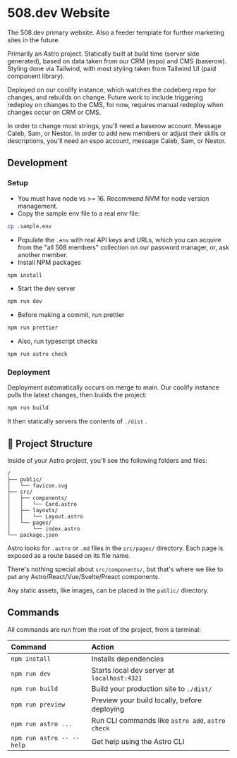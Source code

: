 # 508.dev Website

The 508.dev primary website. Also a feeder template for further marketing sites in the future.

Primarily an Astro project. Statically built at build time (server side generated), based on data
taken from our CRM (espo) and CMS (baserow). Styling done via Tailwind, with most styling taken
from Tailwind UI (paid component library).

Deployed on our coolify instance, which watches the codeberg repo for changes, and rebuilds on change.
Future work to include triggering redeploy on changes to the CMS, for now, requires manual redeploy
when changes occur on CRM or CMS.

In order to change most strings, you'll need a baserow account. Message Caleb, Sam, or Nestor.
In order to add new members or adjust their skills or descriptions, you'll need an espo account, message Caleb, Sam, or Nestor.

## Development

### Setup

* You must have node vs >= 16. Recommend NVM for node version management.
* Copy the sample env file to a real env file:

```bash
cp .sample.env
```

* Populate the `.env` with real API keys and URLs, which you can acquire from the "all 508 members" collection on our password manager, or, ask another member.
* Install NPM packages

```bash
npm install
```

* Start the dev server

```bash
npm run dev
```

* Before making a commit, run prettier

```bash
npm run prettier
```

* Also, run typescript checks

```bash
npm run astro check
```

### Deployment

Deployment automatically occurs on merge to main. Our coolify instance pulls the latest
changes, then builds the project:

```bash
npm run build
```

It then statically servers the contents of `./dist` .

## 🚀 Project Structure

Inside of your Astro project, you'll see the following folders and files:

```text
/
├── public/
│   └── favicon.svg
├── src/
│   ├── components/
│   │   └── Card.astro
│   ├── layouts/
│   │   └── Layout.astro
│   └── pages/
│       └── index.astro
└── package.json
```

Astro looks for `.astro` or `.md` files in the `src/pages/` directory. Each page is exposed as a route based on its file name.

There's nothing special about `src/components/`, but that's where we like to put any Astro/React/Vue/Svelte/Preact components.

Any static assets, like images, can be placed in the `public/` directory.

## Commands

All commands are run from the root of the project, from a terminal:

| Command                   | Action                                           |
| :------------------------ | :----------------------------------------------- |
| `npm install`             | Installs dependencies                            |
| `npm run dev`             | Starts local dev server at `localhost:4321`      |
| `npm run build`           | Build your production site to `./dist/`          |
| `npm run preview`         | Preview your build locally, before deploying     |
| `npm run astro ...`       | Run CLI commands like `astro add`, `astro check` |
| `npm run astro -- --help` | Get help using the Astro CLI                     |
